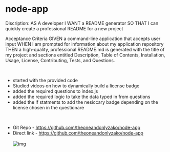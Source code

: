 # node-app

Discription:
AS A developer I WANT a README generator SO THAT I can quickly create a professional README for a new project

Acceptance Criteria
GIVEN a command-line application that accepts user input WHEN I am prompted for information about my application repository THEN a high-quality, professional README.md is generated with the title of my project and sections entitled Description, Table of Contents, Installation, Usage, License, Contributing, Tests, and Questions.


</br>

- started with the provided code</br>
- Studied videos on how to dynamically build a license badge</br>
- added the required questions to index.js</br>
- added the required logic to take the data typed in from questions</br>
- added the if statments to add the nesiccary badge depending on the license chosen in the questionare</br>


</br>

- Git Repo - https://github.com/theoneandonlyzako/node-app</br>
- Direct link - https://github.com/theoneandonlyzako/node-app</br></br>
![img](node-app.gif)

